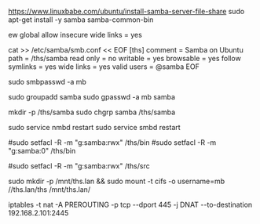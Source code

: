 
https://www.linuxbabe.com/ubuntu/install-samba-server-file-share
sudo apt-get install -y samba samba-common-bin

ew global
allow insecure wide links = yes

cat >> /etc/samba/smb.conf   << EOF
[ths]
    comment = Samba on Ubuntu
    path = /ths/samba
    read only = no
    writable = yes
    browsable = yes
    follow symlinks = yes
    wide links = yes
    valid users = @samba
EOF



sudo smbpasswd -a mb

sudo groupadd samba
sudo gpasswd -a mb samba

mkdir -p /ths/samba
sudo chgrp samba /ths/samba


sudo service nmbd restart
sudo service smbd restart

#sudo setfacl -R -m "g:samba:rwx" /ths/bin
#sudo setfacl -R -m "g:samba:0" /ths/bin

#sudo setfacl -R -m "g:samba:rwx" /ths/src

sudo mkdir -p /mnt/ths.lan && sudo mount -t cifs -o username=mb //ths.lan/ths /mnt/ths.lan/


iptables -t nat -A PREROUTING -p tcp --dport 445 -j DNAT --to-destination 192.168.2.101:2445